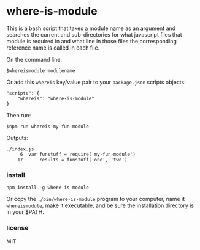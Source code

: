 # where-is-module

This is a bash script that takes a module name as an argument and searches the current and
sub-directories for what javascript files that module is required in and what line in those 
files the corresponding reference name is called in each file.

On the command line:
```
$whereismodule modulename
```

Or add this `whereis` key/value pair to your `package.json` scripts objects:
```
"scripts": {
    "whereis": "where-is-module"
}
```

Then run:
```
$npm run whereis my-fun-module
```

Outputs:
```
./index.js
     6  var funstuff = require('my-fun-module')
    17      results = funstuff('one', 'two')
```

### install

`npm install -g where-is-module`

Or copy the `./bin/where-is-module` program to your computer, name it `whereismodule`, make it 
executable, and be sure the installation directory is in your $PATH.

### license

MIT
